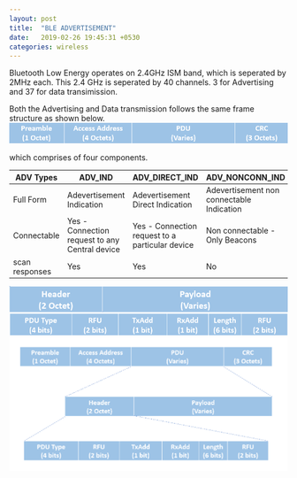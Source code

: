 ```yaml
---
layout: post
title:  "BLE ADVERTISEMENT"
date:   2019-02-26 19:45:31 +0530
categories: wireless
---
```


Bluetooth Low Energy operates on 2.4GHz ISM band, which is seperated by 2MHz each. This 2.4 GHz is seperated by 40 channels.
3 for Advertising and 37 for data transimission.

Both the Advertising and Data transmission follows the same frame structure as shown below.
![GitHub Logo](/images/ble_adv_full_frame.PNG)

which comprises of four components.

ADV Types |ADV_IND | ADV_DIRECT_IND | ADV_NONCONN_IND | ADV_SCAN_IND
-------- | ------------ | ------------- | -------------- | ----------
Full Form | Adevertisement Indication | Adevertisement Direct Indication | Adevertisement non connectable Indication |  Adevertisement scannable Indication
Connectable | Yes - Connection request to any Central device | Yes - Connection request to a particular device | Non connectable - Only Beacons |  Non connectable - Only Beacons
scan responses | Yes | Yes | No |  Yes



![GitHub Logo](/images/ble_adv_pdu.PNG)
![GitHub Logo](/images/ble_adv_pdu_header.PNG)
![GitHub Logo](/images/ble_adv_full_pic.PNG)


